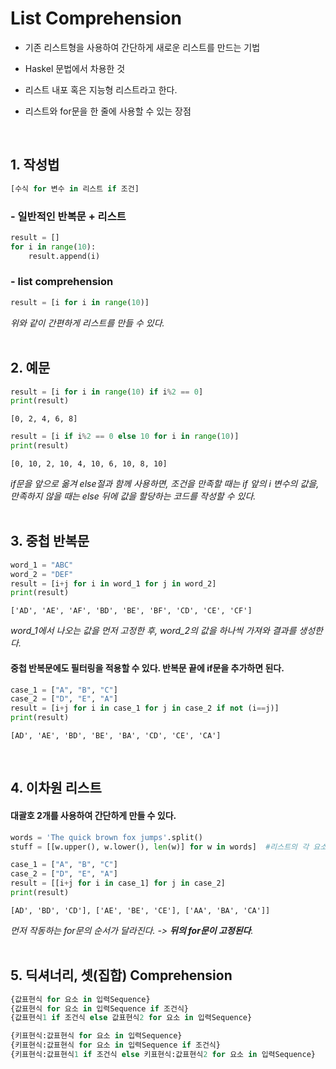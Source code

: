 # List Comprehension

- 기존 리스트형을 사용하여 간단하게 새로운 리스트를 만드는 기법

- Haskel 문법에서 차용한 것
- 리스트 내포 혹은 지능형 리스트라고 한다.
- 리스트와 for문을 한 줄에 사용할 수 있는 장점
<br>



## 1. 작성법

~~~ python
[수식 for 변수 in 리스트 if 조건]
~~~



### - 일반적인 반복문 + 리스트

~~~ python
result = []
for i in range(10):
    result.append(i)
~~~

### - list comprehension

~~~python
result = [i for i in range(10)]
~~~

*위와 같이 간편하게 리스트를 만들 수 있다.*
<br><br>


## 2. 예문

~~~python
result = [i for i in range(10) if i%2 == 0]
print(result)
~~~

`[0, 2, 4, 6, 8]`



~~~python
result = [i if i%2 == 0 else 10 for i in range(10)]
print(result)
~~~

`[0, 10, 2, 10, 4, 10, 6, 10, 8, 10]`

*if문을 앞으로 옮겨 else절과 함께 사용하면, 조건을 만족할 때는 if 앞의 i 변수의 값을, 만족하지 않을 때는 else 뒤에 값을 할당하는 코드를 작성할 수 있다.*
<br><br>


## 3. 중첩 반복문

~~~python
word_1 = "ABC"
word_2 = "DEF"
result = [i+j for i in word_1 for j in word_2]
print(result)
~~~

`['AD', 'AE', 'AF', 'BD', 'BE', 'BF', 'CD', 'CE', 'CF']`

*word_1에서 나오는 값을 먼저 고정한 후, word_2의 값을 하나씩 가져와 결과를 생성한다.*



#### 중첩 반복문에도 필터링을 적용할 수 있다. 반복문 끝에 if문을 추가하면 된다.

~~~python
case_1 = ["A", "B", "C"]
case_2 = ["D", "E", "A"]
result = [i+j for i in case_1 for j in case_2 if not (i==j)]
print(result)
~~~

`[AD', 'AE', 'BD', 'BE', 'BA', 'CD', 'CE', 'CA']`

<br>

## 4. 이차원 리스트

#### 대괄호 2개를 사용하여 간단하게 만들 수 있다.

~~~ PYTHON
words = 'The quick brown fox jumps'.split()
stuff = [[w.upper(), w.lower(), len(w)] for w in words]  #리스트의 각 요소를 대문자, 소문자, 길이로 반환하여 이차원 리스트로 변환
~~~



~~~ python
case_1 = ["A", "B", "C"]
case_2 = ["D", "E", "A"]
result = [[i+j for i in case_1] for j in case_2]
print(result)
~~~

`[AD', 'BD', 'CD'], ['AE', 'BE', 'CE'], ['AA', 'BA', 'CA']]`

*먼저 작동하는 for문의 순서가 달라진다. -> **뒤의 for문이 고정된다**.*
<br><br>


## 5. 딕셔너리, 셋(집합) Comprehension

~~~ python
{값표현식 for 요소 in 입력Sequence}
{값표현식 for 요소 in 입력Sequence if 조건식}
{값표현식1 if 조건식 else 값표현식2 for 요소 in 입력Sequence}
~~~



~~~python
{키표현식:값표현식 for 요소 in 입력Sequence}
{키표현식:값표현식 for 요소 in 입력Sequence if 조건식}
{키표현식:값표현식1 if 조건식 else 키표현식:값표현식2 for 요소 in 입력Sequence}
~~~



